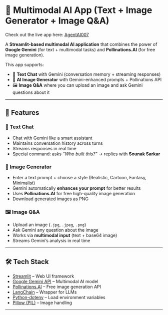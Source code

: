 # 🤖 Multimodal AI App (Text + Image Generator + Image Q&A)
Check out the live app here: [AgentAI007](https://agentai007.streamlit.app/)



A **Streamlit-based multimodal AI application** that combines the power of **Google Gemini** (for text + multimodal tasks) and **Pollinations.AI** (for free image generation).  

This app supports:  
- 💬 **Text Chat** with Gemini (conversation memory + streaming responses)  
- 🎨 **AI Image Generator** with Gemini-enhanced prompts + Pollinations API  
- 🖼️ **Image Q&A** where you can upload an image and ask Gemini questions about it  

---

## 🚀 Features

### 💬 Text Chat
- Chat with Gemini like a smart assistant  
- Maintains conversation history across turns  
- Streams responses in real time  
- Special command: asks *"Who built this?"* → replies with **Sounak Sarkar**  

### 🎨 Image Generator
- Enter a text prompt + choose a style (Realistic, Cartoon, Fantasy, Minimalist)  
- Gemini automatically **enhances your prompt** for better results  
- Uses **Pollinations.AI** for free high-quality image generation  
- Download generated images as PNG  

### 🖼️ Image Q&A
- Upload an image (`.jpg`, `.jpeg`, `.png`)  
- Ask Gemini any question about the image  
- Works via **multimodal input** (text + base64 image)  
- Streams Gemini’s analysis in real time  

---

## 🛠️ Tech Stack
- [Streamlit](https://streamlit.io/) – Web UI framework  
- [Google Gemini API](https://ai.google.dev/) – Multimodal AI model  
- [Pollinations.AI](https://pollinations.ai/) – Free image generation API  
- [LangChain](https://www.langchain.com/) – Wrapper for LLMs  
- [Python-dotenv](https://pypi.org/project/python-dotenv/) – Load environment variables  
- [Pillow (PIL)](https://pypi.org/project/Pillow/) – Image handling  

---







